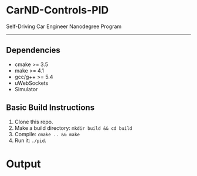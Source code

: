 # CarND-Controls-PID
Self-Driving Car Engineer Nanodegree Program

---

## Dependencies

* cmake >= 3.5
* make >= 4.1
* gcc/g++ >= 5.4
* uWebSockets
* Simulator

## Basic Build Instructions

1. Clone this repo.
2. Make a build directory: `mkdir build && cd build`
3. Compile: `cmake .. && make`
4. Run it: `./pid`. 

# Output
![]()
